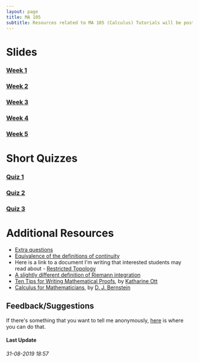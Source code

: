 ```yaml
---
layout: page
title: MA 105
subtitle: Resources related to MA 105 (Calculus) Tutorials will be posted here
---
```


# Slides
### [Week 1](https://github.com/aryamanmaithani/ma-105-tut/blob/master/Slides/Week-1.pdf)
### [Week 2](https://github.com/aryamanmaithani/ma-105-tut/blob/master/Slides/Week-2.pdf)
### [Week 3](https://github.com/aryamanmaithani/ma-105-tut/blob/master/Slides/Week-3.pdf)
### [Week 4](https://github.com/aryamanmaithani/ma-105-tut/blob/master/Slides/Week-4.pdf)
### [Week 5](https://github.com/aryamanmaithani/ma-105-tut/blob/master/Slides/Week-5.pdf)

# Short Quizzes
### [Quiz 1](https://github.com/aryamanmaithani/ma-105-tut/blob/master/Quizzes/Quiz-1.pdf)
### [Quiz 2](https://github.com/aryamanmaithani/ma-105-tut/blob/master/Quizzes/Quiz-2.pdf)
### [Quiz 3](https://github.com/aryamanmaithani/ma-105-tut/blob/master/Quizzes/Quiz-3.pdf) 

# Additional Resources
* [Extra questions](https://github.com/aryamanmaithani/ma-105-tut/blob/master/Extra%20Questions.pdf)  
* [Equivalence of the definitions of continuity](https://github.com/aryamanmaithani/ma-105-tut/blob/master/Equivalence%20of%20the%20two%20definitions%20of%20continuity.pdf)
* Here is a link to a document I'm writing that interested students may read about - [Restricted Topology](https://github.com/aryamanmaithani/ma-105-tut/blob/master/Additional%20resources/Restricted%20Topology.pdf) 
* [A slightly different definition of Riemann integration](https://github.com/aryamanmaithani/ma-105-tut/blob/master/Additional%20resources/Integration%20with%20tagged%20partition.pdf)
* [Ten Tips for Writing Mathematical Proofs](https://www.ms.uky.edu/~kott/proof_help.pdf), by [Katharine Ott](https://www.bates.edu/faculty-expertise/profile/katharine-a-ott/)
* [Calculus for Mathematicians](https://cr.yp.to/papers/calculus.pdf), by [D. J. Bernstein](https://cr.yp.to/djb.html)

## Feedback/Suggestions
If there's something that you want to tell me anonymously, [here](https://docs.google.com/forms/d/e/1FAIpQLScCRPfWX5aJUPLv-1UNiYHNxFfOOXHUiaK2ma2BDIkZ3k_VnA/viewform?usp=sf_link) is where you can do that.

#### Last Update
###### 31-08-2019 18:57